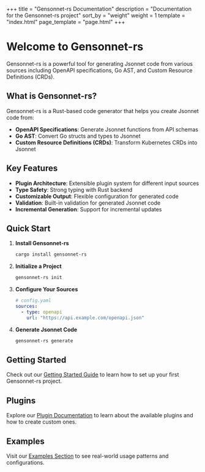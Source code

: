 +++
title = "Gensonnet-rs Documentation"
description = "Documentation for the Gensonnet-rs project"
sort_by = "weight"
weight = 1
template = "index.html"
page_template = "page.html"
+++

# Welcome to Gensonnet-rs

Gensonnet-rs is a powerful tool for generating Jsonnet code from various sources including OpenAPI specifications, Go AST, and Custom Resource Definitions (CRDs).

## What is Gensonnet-rs?

Gensonnet-rs is a Rust-based code generator that helps you create Jsonnet code from:

- **OpenAPI Specifications**: Generate Jsonnet functions from API schemas
- **Go AST**: Convert Go structs and types to Jsonnet
- **Custom Resource Definitions (CRDs)**: Transform Kubernetes CRDs into Jsonnet

## Key Features

- **Plugin Architecture**: Extensible plugin system for different input sources
- **Type Safety**: Strong typing with Rust backend
- **Customizable Output**: Flexible configuration for generated code
- **Validation**: Built-in validation for generated Jsonnet code
- **Incremental Generation**: Support for incremental updates

## Quick Start

1. **Install Gensonnet-rs**
   ```bash
   cargo install gensonnet-rs
   ```

2. **Initialize a Project**
   ```bash
   gensonnet-rs init
   ```

3. **Configure Your Sources**
   ```yaml
   # config.yaml
   sources:
     - type: openapi
       url: "https://api.example.com/openapi.json"
   ```

4. **Generate Jsonnet Code**
   ```bash
   gensonnet-rs generate
   ```

## Getting Started

Check out our [Getting Started Guide](/getting-started/) to learn how to set up your first Gensonnet-rs project.

## Plugins

Explore our [Plugin Documentation](/plugins/) to learn about the available plugins and how to create custom ones.

## Examples

Visit our [Examples Section](/examples/) to see real-world usage patterns and configurations.
